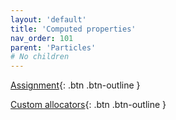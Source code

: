 ```yaml
---
layout: 'default'
title: 'Computed properties'
nav_order: 101
parent: 'Particles'
# No children
---
```




[Assignment](particles\assignment.md){: .btn .btn-outline }
    
[Custom allocators](particles\custom-allocators.md){: .btn .btn-outline }
    